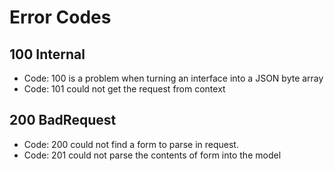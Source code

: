 # Error Codes

## 100 Internal

* Code: 100 is a problem when turning an interface into a JSON byte array
* Code: 101 could not get the request from context

## 200 BadRequest

* Code: 200 could not find a form to parse in request.
* Code: 201 could not parse the contents of form into the model
